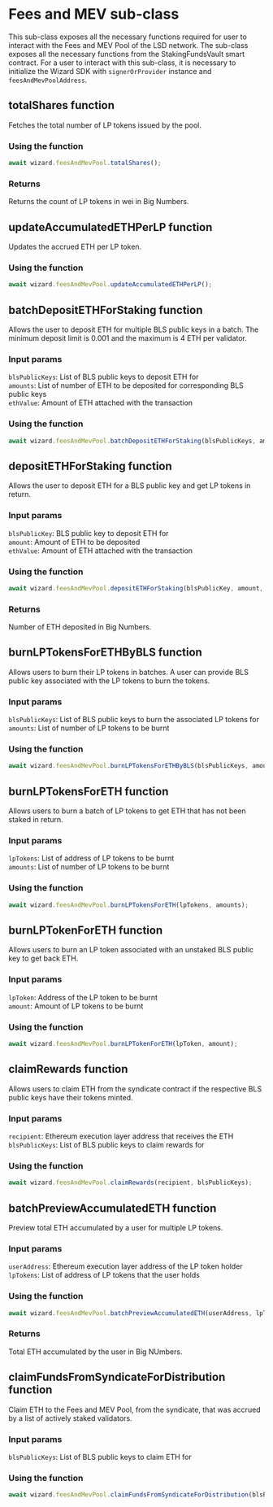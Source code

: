 # Fees and MEV sub-class
This sub-class exposes all the necessary functions required for user to interact with the Fees and MEV Pool of the LSD network. The sub-class exposes all the necessary functions from the StakingFundsVault smart contract. For a user to interact with this sub-class, it is necessary to initialize the Wizard SDK with `signerOrProvider` instance and `feesAndMevPoolAddress`.  

## totalShares function
Fetches the total number of LP tokens issued by the pool.  

### Using the function
```js
await wizard.feesAndMevPool.totalShares();
```

### Returns
Returns the count of LP tokens in wei in Big Numbers.  

## updateAccumulatedETHPerLP function
Updates the accrued ETH per LP token.  

### Using the function
```js
await wizard.feesAndMevPool.updateAccumulatedETHPerLP();
```

## batchDepositETHForStaking function
Allows the user to deposit ETH for multiple BLS public keys in a batch. The minimum deposit limit is 0.001 and the maximum is 4 ETH per validator.  

### Input params
`blsPublicKeys`: List of BLS public keys to deposit ETH for  
`amounts`: List of number of ETH to be deposited for corresponding BLS public keys  
`ethValue`: Amount of ETH attached with the transaction  

### Using the function
```js
await wizard.feesAndMevPool.batchDepositETHForStaking(blsPublicKeys, amounts, ethValue);
```

## depositETHForStaking function
Allows the user to deposit ETH for a BLS public key and get LP tokens in return.  

### Input params
`blsPublicKey`: BLS public key to deposit ETH for  
`amount`: Amount of ETH to be deposited  
`ethValue`: Amount of ETH attached with the transaction  

### Using the function
```js
await wizard.feesAndMevPool.depositETHForStaking(blsPublicKey, amount, ethValue);
```

### Returns
Number of ETH deposited in Big Numbers.  

## burnLPTokensForETHByBLS function
Allows users to burn their LP tokens in batches. A user can provide BLS public key associated with the LP tokens to burn the tokens.  

### Input params
`blsPublicKeys`: List of BLS public keys to burn the associated LP tokens for  
`amounts`: List of number of LP tokens to be burnt  

### Using the function
```js
await wizard.feesAndMevPool.burnLPTokensForETHByBLS(blsPublicKeys, amounts);
```

## burnLPTokensForETH function
Allows users to burn a batch of LP tokens to get ETH that has not been staked in return.  

### Input params
`lpTokens`: List of address of LP tokens to be burnt  
`amounts`: List of number of LP tokens to be burnt  

### Using the function
```js
await wizard.feesAndMevPool.burnLPTokensForETH(lpTokens, amounts);
```

## burnLPTokenForETH function
Allows users to burn an LP token associated with an unstaked BLS public key to get back ETH.  

### Input params
`lpToken`: Address of the LP token to be burnt  
`amount`: Amount of LP tokens to be burnt  

### Using the function
```js
await wizard.feesAndMevPool.burnLPTokenForETH(lpToken, amount);
```

## claimRewards function
Allows users to claim ETH from the syndicate contract if the respective BLS public keys have their tokens minted.  

### Input params
`recipient`: Ethereum execution layer address that receives the ETH  
`blsPublicKeys`: List of BLS public keys to claim rewards for  

### Using the function
```js
await wizard.feesAndMevPool.claimRewards(recipient, blsPublicKeys);
```

## batchPreviewAccumulatedETH function
Preview total ETH accumulated by a user for multiple LP tokens.  

### Input params
`userAddress`: Ethereum execution layer address of the LP token holder  
`lpTokens`: List of address of LP tokens that the user holds  

### Using the function
```js
await wizard.feesAndMevPool.batchPreviewAccumulatedETH(userAddress, lpTokens);
```

### Returns
Total ETH accumulated by the user in Big NUmbers.  

## claimFundsFromSyndicateForDistribution function
Claim ETH to the Fees and MEV Pool, from the syndicate, that was accrued by a list of actively staked validators.  

### Input params
`blsPublicKeys`: List of BLS public keys to claim ETH for  

### Using the function
```js
await wizard.feesAndMevPool.claimFundsFromSyndicateForDistribution(blsPublicKeys);
```
